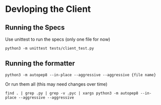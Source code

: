 # Devloping the Client

## Running the Specs

Use unittest to run the specs (only one file for now)
```
python3 -m unittest tests/client_test.py
```

## Running the formatter

```
python3 -m autopep8 --in-place --aggressive --aggressive {file name}
```

Or run them all (this may need changes over time)
```
find . | grep .py | grep -v .pyc | xargs python3 -m autopep8 --in-place --aggressive --aggressive
```

